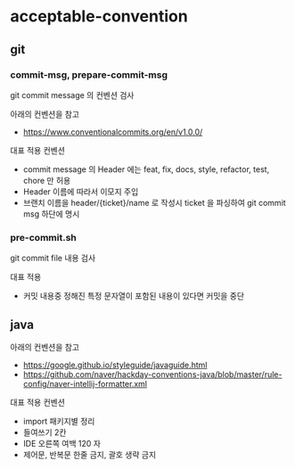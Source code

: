 # acceptable-convention

## git

### commit-msg, prepare-commit-msg
git commit message 의 컨벤션 검사

아래의 컨벤션을 참고
- https://www.conventionalcommits.org/en/v1.0.0/

대표 적용 컨벤션
- commit message 의 Header 에는 feat, fix, docs, style, refactor, test, chore 만 허용
- Header 이름에 따라서 이모지 주입
- 브랜치 이름을 header/{ticket}/name 로 작성시 ticket 을 파싱하여 git commit msg 하단에 명시

### pre-commit.sh
git commit file 내용 검사

대표 적용
- 커밋 내용중 정해진 특정 문자열이 포함된 내용이 있다면 커밋을 중단

## java
아래의 컨벤션을 참고
- https://google.github.io/styleguide/javaguide.html
- https://github.com/naver/hackday-conventions-java/blob/master/rule-config/naver-intellij-formatter.xml

대표 적용 컨벤션
- import 패키지별 정리
- 들여쓰기 2칸
- IDE 오른쪽 여백 120 자
- 제어문, 반복문 한줄 금지, 괄호 생략 금지